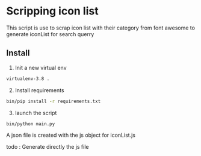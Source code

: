 # Scripping icon list

This script is use to scrap icon list with their category from font awesome to generate iconList for search querry

## Install
1. Init a new virtual env
```bash
virtualenv-3.8 .
```
2. Install requirements
```bash
bin/pip install -r requirements.txt
```
3. launch the script
```bash
bin/python main.py
```
A json file is created with the js object for iconList.js

todo : Generate directly the js file